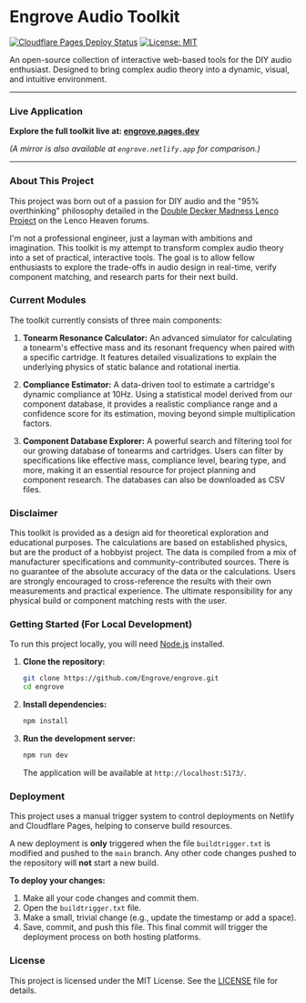 # Engrove Audio Toolkit

[![Cloudflare Pages Deploy Status](https://api.cloudflare.com/client/v4/accounts/10e80551b97f870ecfb101a5984ddc1a/pages/projects/engrove/deployments/badges/project-deploy-status)](https://engrove.pages.dev/)
[![License: MIT](https://img.shields.io/badge/License-MIT-blue.svg)](https://opensource.org/licenses/MIT)

An open-source collection of interactive web-based tools for the DIY audio enthusiast. Designed to bring complex audio theory into a dynamic, visual, and intuitive environment.

---

### **Live Application**

**Explore the full toolkit live at: [engrove.pages.dev](https://engrove.pages.dev/)**

*(A mirror is also available at `engrove.netlify.app` for comparison.)*

---

### About This Project

This project was born out of a passion for DIY audio and the "95% overthinking" philosophy detailed in the [Double Decker Madness Lenco Project](https://www.lencoheaven.net/forum/index.php?topic=45949.0) on the Lenco Heaven forums.

I'm not a professional engineer, just a layman with ambitions and imagination. This toolkit is my attempt to transform complex audio theory into a set of practical, interactive tools. The goal is to allow fellow enthusiasts to explore the trade-offs in audio design in real-time, verify component matching, and research parts for their next build.

### Current Modules

The toolkit currently consists of three main components:

1.  **Tonearm Resonance Calculator:** An advanced simulator for calculating a tonearm's effective mass and its resonant frequency when paired with a specific cartridge. It features detailed visualizations to explain the underlying physics of static balance and rotational inertia.

2.  **Compliance Estimator:** A data-driven tool to estimate a cartridge's dynamic compliance at 10Hz. Using a statistical model derived from our component database, it provides a realistic compliance range and a confidence score for its estimation, moving beyond simple multiplication factors.

3.  **Component Database Explorer:** A powerful search and filtering tool for our growing database of tonearms and cartridges. Users can filter by specifications like effective mass, compliance level, bearing type, and more, making it an essential resource for project planning and component research. The databases can also be downloaded as CSV files.

### Disclaimer

This toolkit is provided as a design aid for theoretical exploration and educational purposes. The calculations are based on established physics, but are the product of a hobbyist project. The data is compiled from a mix of manufacturer specifications and community-contributed sources. There is no guarantee of the absolute accuracy of the data or the calculations. Users are strongly encouraged to cross-reference the results with their own measurements and practical experience. The ultimate responsibility for any physical build or component matching rests with the user.

### Getting Started (For Local Development)

To run this project locally, you will need [Node.js](https://nodejs.org/) installed.

1.  **Clone the repository:**
    ```bash
    git clone https://github.com/Engrove/engrove.git
    cd engrove
    ```

2.  **Install dependencies:**
    ```bash
    npm install
    ```

3.  **Run the development server:**
    ```bash
    npm run dev
    ```
    The application will be available at `http://localhost:5173/`.

### Deployment

This project uses a manual trigger system to control deployments on Netlify and Cloudflare Pages, helping to conserve build resources.

A new deployment is **only** triggered when the file `buildtrigger.txt` is modified and pushed to the `main` branch. Any other code changes pushed to the repository will **not** start a new build.

**To deploy your changes:**
1.  Make all your code changes and commit them.
2.  Open the `buildtrigger.txt` file.
3.  Make a small, trivial change (e.g., update the timestamp or add a space).
4.  Save, commit, and push this file. This final commit will trigger the deployment process on both hosting platforms.

### License

This project is licensed under the MIT License. See the [LICENSE](LICENSE) file for details.
